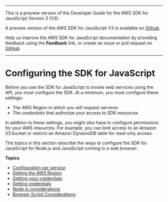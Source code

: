 --------

This is a preview version of the Developer Guide for the AWS SDK for JavaScript Version 3 \(V3\)\.

A preview version of the AWS SDK for JavaScript V3 is available on [Github](https://github.com/aws/aws-sdk-js-v3)\.

Help us improve the AWS SDK for JavaScript documentation by providing feedback using the **Feedback** link, or create an issue or pull request on [GitHub](https://github.com/awsdocs/aws-sdk-for-javascript-v3)\.

--------

# Configuring the SDK for JavaScript<a name="configuring-the-jssdk"></a>

Before you use the SDK for JavaScript to invoke web services using the API, you must configure the SDK\. At a minimum, you must configure these settings:
+ The AWS Region in which you will request services
+ The *credentials* that authorize your access to SDK resources

In addition to these settings, you might also have to configure permissions for your AWS resources\. For example, you can limit access to an Amazon S3 bucket or restrict an Amazon DynamoDB table for read\-only access\.

The topics in this section describe the ways to configure the SDK for JavaScript for Node\.js and JavaScript running in a web browser\.

**Topics**
+ [Configuration per service](global-config-object.md)
+ [Setting the AWS Region](setting-region.md)
+ [Getting your credentials](getting-your-credentials.md)
+ [Setting credentials](setting-credentials.md)
+ [Node\.js considerations](node-js-considerations.md)
+ [Browser Script Considerations](browser-js-considerations.md)